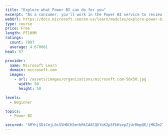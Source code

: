 ```yaml
---
title: "Explore what Power BI can do for you"
excerpt: "As a consumer, you'll work in the Power BI service to review and interact with content that has been shared with you. This module provides the foundational information that you need to work effectively in the Power BI service."
webUrl: https://docs.microsoft.com/en-us/learn/modules/explore-power-bi-service/
type: course
price: Free
length: PT1H9M
ratings:
  count: 7897
  average: 4.670001
heat: 57

provider:
  name: Microsoft Learn
  domain: microsoft.com
  images:
    - url: /assets/images/organizations/microsoft.com-50x50.jpg
      width: 50
      height: 50

levels:
  - Beginner

topics:
  - Power BI

secured: "XMYhjSDiCejL0cSVHBCK5m+bRkIA8CQUYoK2p5FkHsepZjUrMmpQE/jMKZm2TLyrIQF5N9BSkVgGA+4g2l5gAgD97q7YHWA5+vjajeabXAHklfpuOougvF2weCu+lXE+y5cRDSGgXiCfzclbGH3LrhiW65aR7AYjXba071uE6g3N47D5aU9cehEnHlmTOUXMX6VsM9mZk1VKixI0BEyEswyUfCPQZUk7ZnsMRjabb3BCOhtpXIypKGc4cfyQHbqDlavxXS35L5NBsBDi3LA3eEYQTKJNUHrP/AFE/JMBUO+ThKXFNUlayaGkt2KVmXzHkcjt9VsXq6KeLQwcCi3A1AuFCjw/4OiFUE9Gimr8d8CDBks3oT1ula6P/C9anU/7Ujck8t7XTnFvtSSbfZGzgn59i6GnYTKWiEWz9lZBSsU=;t5QCYF+ebBEmcvWi50KtBA=="
---
```


